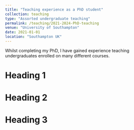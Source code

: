 ```yaml
---
title: "Teaching experience as a PhD student"
collection: teaching
type: "Assorted undergraduate teaching"
permalink: /teaching/2021-2024-PhD-teaching
venue: "University of Southampton"
date: 2021-01-01
location: "Southampton UK"
---
```


Whilst completing my PhD, I have gained experience teaching undergraduates enrolled on many different courses.

Heading 1
======

Heading 2
======

Heading 3
======